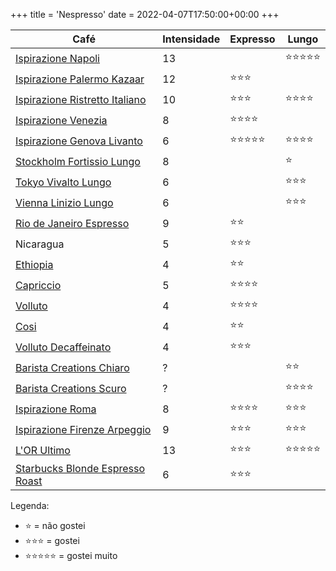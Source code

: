 +++
title = 'Nespresso'
date = 2022-04-07T17:50:00+00:00
+++

| Café                                                                                                                                                             | Intensidade | Expresso                       | Lungo                          |
| ---                                                                                                                                                              | ---         | ---                            | ---                            |
| [Ispirazione Napoli](https://www.nespresso.com/br/pt/order/capsules/original/capsulas-cafe-ispirazione-napoli)                                                   | 13          |                                | :star::star::star::star::star: |
| [Ispirazione Palermo Kazaar](https://www.nespresso.com/br/pt/order/capsules/original/capsulas-cafe-ispirazione-palermo-kazaar)                                   | 12          | :star::star::star:             |                                |
| [Ispirazione Ristretto Italiano](https://www.nespresso.com/br/pt/order/capsules/original/capsulas-cafe-ispirazione-ristretto-italiano)                           | 10          | :star::star::star:             | :star::star::star::star:       |
| [Ispirazione Venezia](https://www.nespresso.com/br/en/order/capsules/original/ispirazione-venezia-coffee-capsule)                                                | 8           | :star::star::star::star:       |                                |
| [Ispirazione Genova Livanto](https://www.nespresso.com/br/pt/order/capsules/original/capsulas-cafe-ispirazione-genova-livanto)                                   | 6           | :star::star::star::star::star: | :star::star::star::star:       |
| [Stockholm Fortissio Lungo](https://www.nespresso.com/br/pt/order/capsules/original/capsulas-cafe-stockholm-fortissio-lungo)                                     | 8           |                                | :star:                         |
| [Tokyo Vivalto Lungo](https://www.nespresso.com/br/pt/order/capsules/original/capsulas-cafe-tokyo-vivalto-lungo)                                                 | 6           |                                | :star::star::star:             |
| [Vienna Linizio Lungo](https://www.nespresso.com/br/pt/order/capsules/original/capsulas-cafe-vienna-linizio-lungo)                                               | 6           |                                | :star::star::star:             |
| [Rio de Janeiro Espresso](https://www.nespresso.com/br/en/order/capsules/original/rio-de-janeiro-espresso-coffee)                                                | 9           | :star::star:                   |                                |
| Nicaragua                                                                                                                                                        | 5           | :star::star::star:             |                                |
| [Ethiopia](https://www.nespresso.com/br/pt/order/capsules/original/capsulas-cafe-secagem-natural-ethiopia)                                                       | 4           | :star::star:                   |                                |
| [Capriccio](https://www.nespresso.com/br/pt/order/capsules/original/capsulas-cafe-espresso-comprar-capriccio-intensidade-5)                                      | 5           | :star::star::star::star:       |                                |
| [Volluto](https://www.nespresso.com/br/pt/order/capsules/original/capsulas-cafe-espresso-comprar-volluto-intensidade-4)                                          | 4           | :star::star::star::star:       |                                |
| [Cosi](https://www.nespresso.com/br/pt/order/capsules/original/capsulas-cafe-espresso-comprar-cosi-intensidade-4)                                                | 4           | :star::star:                   |                                |
| [Volluto Decaffeinato](https://www.nespresso.com/br/pt/order/capsules/original/capsulas-cafe-descafeinado-comprar-volluto-decaffeinato-intensidade-4)            | 4           | :star::star::star:             |                                |
| [Barista Creations Chiaro](https://www.nespresso.com/br/pt/order/capsules/original/comprar-nespresso-barista-creations-capsula-cafe-chiaro)                      | ?           |                                | :star::star:                   |
| [Barista Creations Scuro](https://www.nespresso.com/br/pt/order/capsules/original/comprar-nespresso-barista-creations-capsula-cafe-scuro)                        | ?           |                                | :star::star::star::star:       |
| [Ispirazione Roma](https://www.nespresso.com/br/pt/order/capsules/original/capsulas-cafe-ispirazione-roma)                                                       | 8           | :star::star::star::star:       | :star::star::star:             |
| [Ispirazione Firenze Arpeggio](https://www.nespresso.com/br/pt/order/capsules/original/capsulas-cafe-ispirazione-firenze-arpeggio)                               | 9           | :star::star::star:             | :star::star::star:             |
| [L'OR Ultimo](https://www.cafelor.com.br/capsula-de-cafe-l-or-ultimo-10-un/p)                                                                                    | 13          | :star::star::star:             | :star::star::star::star::star: |
| [Starbucks Blonde Espresso Roast](https://www.starbucksathome.com/br/starbucks-blonde-roast/p)                                                                   | 6           | :star::star::star:             |                                |

Legenda:
- :star: = não gostei
- :star::star::star: = gostei
- :star::star::star::star::star: = gostei muito
